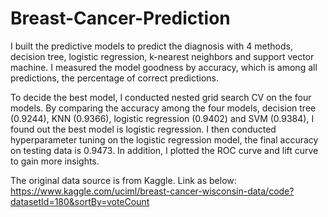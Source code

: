 # Breast-Cancer-Prediction

I built the predictive models to predict the diagnosis with 4 methods, decision tree, logistic regression, k-nearest neighbors and support vector machine. I measured the model goodness by accuracy, which is among all predictions, the percentage of correct predictions.

To decide the best model, I conducted nested grid search CV on the four models. By comparing the accuracy among the four models, decision tree (0.9244), KNN (0.9366), logistic regression (0.9402) and SVM (0.9384), I found out the best model is logistic regression. I then conducted hyperparameter tuning on the logistic regression model, the final accuracy on testing data is 0.9473. In addition, I plotted the ROC curve and lift curve to gain more insights. 


The original data source is from Kaggle. Link as below:  
https://www.kaggle.com/uciml/breast-cancer-wisconsin-data/code?datasetId=180&sortBy=voteCount
